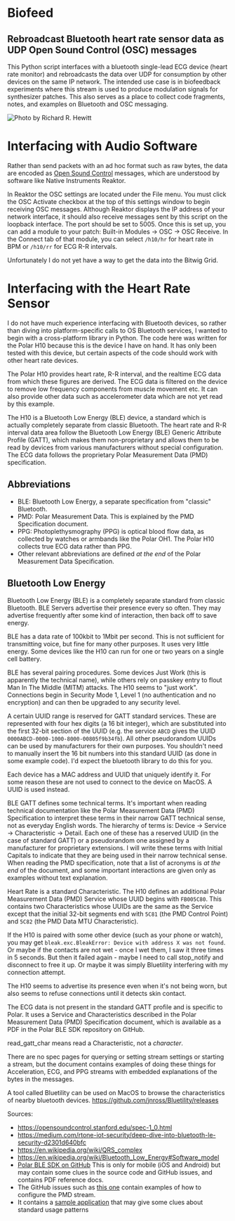 # Biofeed

## Rebroadcast Bluetooth heart rate sensor data as UDP Open Sound Control (OSC) messages

This Python script interfaces with a bluetooth single-lead ECG device (heart rate monitor) and rebroadcasts the data over UDP for consumption by other devices on the same IP network. The intended use case is in biofeedback experiments where this stream is used to produce modulation signals for synthesizer patches. This also serves as a place to collect code fragments, notes, and examples on Bluetooth and OSC messaging.

![Photo by Richard R. Hewitt](https://user-images.githubusercontent.com/112871/226166385-7d16ca61-f061-4a8d-8034-4886a66d7ce8.jpg)

# Interfacing with Audio Software

Rather than send packets with an ad hoc format such as raw bytes, the data are encoded as [Open Sound Control](https://opensoundcontrol.stanford.edu) messages, which are understood by software like Native Instruments Reaktor. 

In Reaktor the OSC settings are located under the File menu. You must click the OSC Activate checkbox at the top of this settings window to begin receiving OSC messages. Although Reaktor displays the IP address of your network interface, it should also receive messages sent by this script on the loopback interface. The port should be set to 5005. Once this is set up, you can add a module to your patch: Built-in Modules -> OSC -> OSC Receive. In the Connect tab of that module, you can select `/h10/hr` for heart rate in BPM or `/h10/rr` for ECG R-R intervals.

Unfortunately I do not yet have a way to get the data into the Bitwig Grid.

# Interfacing with the Heart Rate Sensor

I do not have much experience interfacing with Bluetooth devices, so rather than diving into platform-specific calls to OS Bluetooth services, I wanted to begin with a cross-platform library in Python. The code here was written for the Polar H10 because this is the device I have on hand. It has only been tested with this device, but certain aspects of the code should work with other heart rate devices.

The Polar H10 provides heart rate, R-R interval, and the realtime ECG data from which these figures are derived. The ECG data is filtered on the device to remove low frequency components from muscle movement etc. It can also provide other data such as accelerometer data which are not yet read by this example.

The H10 is a Bluetooth Low Energy (BLE) device, a standard which is actually completely separate from classic Bluetooth. The heart rate and R-R interval data area follow the Bluetooth Low Energy (BLE) Generic Attribute Profile (GATT), which makes them non-proprietary and allows them to be read by devices from various manufacturers without special configuration. The ECG data follows the proprietary Polar Measurement Data (PMD) specification.

## Abbreviations
- BLE: Bluetooth Low Energy, a separate specification from "classic" Bluetooth.
- PMD: Polar Measurement Data. This is explained by the PMD Specification document.
- PPG: Photoplethysmography (PPG) is optical blood flow data, as collected by watches or armbands like the Polar OH1. The Polar H10 collects true ECG data rather than PPG.
- Other relevant abbreviations are defined _at the end_ of the Polar Measurement Data Specification.

## Bluetooth Low Energy
Bluetooth Low Energy (BLE) is a completely separate standard from classic Bluetooth. BLE Servers advertise their presence every so often. They may advertise frequently after some kind of interaction, then back off to save energy.

BLE has a data rate of 100kbit to 1Mbit per second. This is not sufficient for transmitting voice, but fine for many other purposes. It uses very little energy. Some devices like the H10 can run for one or two years on a single cell battery.

BLE has several pairing procedures. Some devices Just Work (this is apparently the technical name), while others rely on passkey entry to flout Man In The Middle (MITM) attacks. The H10 seems to "just work". Connections begin in Security Mode 1, Level 1 (no authentication and no encryption) and can then be upgraded to any security level. 

A certain UUID range is reserved for GATT standard services. These are represented with four hex digits (a 16 bit integer), which are substituted into the first 32-bit section of the UUID (e.g. the service `ABCD` gives the UUID `0000ABCD-0000-1000-8000-00805f9b34fb`). All other pseudorandom UUIDs can be used by manufacturers for their own purposes. You shouldn't need to manually insert the 16 bit numbers into this standard UUID (as done in some example code). I'd expect the bluetooth library to do this for you.

Each device has a MAC address and UUID that uniquely identify it. For some reason these are not used to connect to the device on MacOS. A UUID is used instead.

BLE GATT defines some technical terms. It's important when reading technical documentation like the Polar Measurement Data (PMD) Specification to interpret these terms in their narrow GATT technical sense, not as everyday English words. The hierarchy of terms is: Device -> Service -> Characteristic -> Detail. Each one of these has a reserved UUID (in the case of standard GATT) or a pseudorandom one assigned by a manufacturer for proprietary extensions. I will write these terms with Initial Capitals to indicate that they are being used in their narrow technical sense. When reading the PMD specification, note that a list of acronyms is *at the end* of the document, and some important interactions are given only as examples without text explanation.

Heart Rate is a standard Characteristic. The H10 defines an additional Polar Measurement Data (PMD) Service whose UUID begins with `FB005C80`. This contains two Characteristics whose UUIDs are the same as the Service except that the initial 32-bit segments end with `5C81` (the PMD Control Point) and `5C82` (the PMD Data MTU Characteristic).

If the H10 is paired with some other device (such as your phone or watch), you may get `bleak.exc.BleakError: Device with address X was not found`. Or maybe if the contacts are not wet - once I wet them, I saw it three times in 5 seconds. But then it failed again - maybe I need to call stop_notify and disconnect to free it up. Or maybe it was simply Bluetility interfering with my connection attempt.

The H10 seems to advertise its presence even when it's not being worn, but also seems to refuse connections until it detects skin contact.

The ECG data is not present in the standard GATT profile and is specific to Polar. It uses a Service and Characteristics described in the Polar Measurement Data (PMD) Specification document, which is available as a PDF in the Polar BLE SDK repository on GitHub.

read_gatt_char means read a Characteristic, not a *character*.

There are no spec pages for querying or setting stream settings or starting a stream, but the document contains examples of doing these things for Acceleration, ECG, and PPG streams with embedded explanations of the bytes in the messages.

A tool called Bluetility can be used on MacOS to browse the characteristics of nearby bluetooth devices.
https://github.com/jnross/Bluetility/releases

Sources:
- https://opensoundcontrol.stanford.edu/spec-1_0.html
- https://medium.com/rtone-iot-security/deep-dive-into-bluetooth-le-security-d2301d640bfc
- https://en.wikipedia.org/wiki/QRS_complex
- https://en.wikipedia.org/wiki/Bluetooth_Low_Energy#Software_model 
- [Polar BLE SDK on GitHub](https://github.com/polarofficial/polar-ble-sdk) This is only for mobile (iOS and Android) but may contain some clues in the source code and GitHub issues, and contains PDF reference docs.
- The GitHub issues such as [this one](https://github.com/polarofficial/polar-ble-sdk/issues/213) contain examples of how to configure the PMD stream.
- It contains a [sample application](https://github.com/polarofficial/polar-ble-sdk/blob/master/examples/example-android/androidBleSdkTestApp/app/src/main/java/com/polar/androidblesdk/MainActivity.kt) that may give some clues about standard usage patterns

